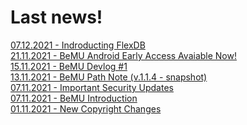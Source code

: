# Last news!

[07.12.2021 - Indroducting FlexDB](/mds/flexdb/tanitim.md) </br>
[21.11.2021 - BeMU Android Early Access Avaiable Now!](/mds/bemu/bemu_android_early_acces.md) </br>
[15.11.2021 - BeMU Devlog #1](/mds/bemu/bemu_devlog_1.md) </br>
[13.11.2021 - BeMU Path Note (v.1.1.4 - snapshot) ](/mds/bemu/bemu_patch_1_1_4.md) </br>
[07.11.2021 - Important Security Updates](/mds/news/important_security_updates.md) </br>
[07.11.2021 - BeMU Introduction ](/mds/bemu/bemu_indr.md) </br>
[01.11.2021 - New Copyright Changes](/mds/news/new_chprgiht_chngs.md)
